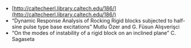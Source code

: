 - [http://caltecheerl.library.caltech.edu/186/](http://caltecheerl.library.caltech.edu/186/)
- “Dynamic Response Analysis of Rocking Rigid blocks subjected to half-sine pulse type base excitations” Mutlu Özer and G. Füsun Alışverişci
- “On the modes of instability of a rigid block on an inclined plane” C. Sagaseta